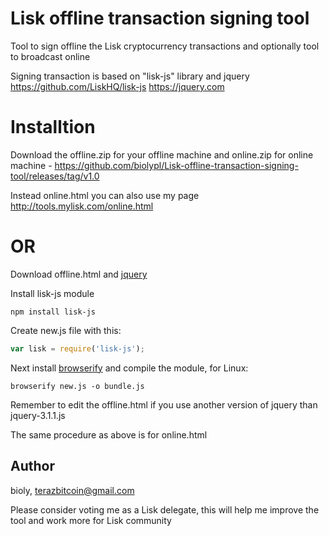 # Lisk offline transaction signing tool
Tool to sign offline the Lisk cryptocurrency transactions and optionally tool to broadcast online

Signing transaction is based on "lisk-js" library and jquery
https://github.com/LiskHQ/lisk-js
https://jquery.com

# Installtion
Download the offline.zip for your offline machine and online.zip for online machine - https://github.com/biolypl/Lisk-offline-transaction-signing-tool/releases/tag/v1.0

Instead online.html you can also use my page http://tools.mylisk.com/online.html
# OR
Download offline.html and [jquery](https://jquery.com)

Install lisk-js module
```
npm install lisk-js
```
Create new.js file with this:
```js
var lisk = require('lisk-js');
```
Next install [browserify](http://browserify.org/) and compile the module, for Linux:
```
browserify new.js -o bundle.js
```
Remember to edit the offline.html if you use another version of jquery than jquery-3.1.1.js

The same procedure as above is for online.html


## Author
bioly, terazbitcoin@gmail.com

Please consider voting me as a Lisk delegate, this will help me improve the tool and work more for Lisk community 

